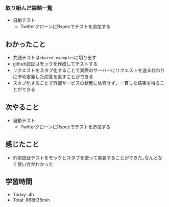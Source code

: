 ### 取り組んだ課題一覧
- 自動テスト
  - TwitterクローンにRspecでテストを追加する
## わかったこと
- 共通テストは`shared_examples`に切り出す
- github認証はモックを作成してテストする
- リクエストをスタブ化することで実際のサーバーにリクエストを送る代わりに予め定義した応答を返すことができる
- スタブ化することで外部サービスの状態に依存せず、一貫した結果を得ることができる
## 次やること
- 自動テスト
  - TwitterクローンにRspecでテストを追加する
## 感じたこと
- 外部認証テストをモックとスタブを使って実装することができた｡なんとなく使い方がわかった
## 学習時間
- Today: 4h
- Total: 868h35min
